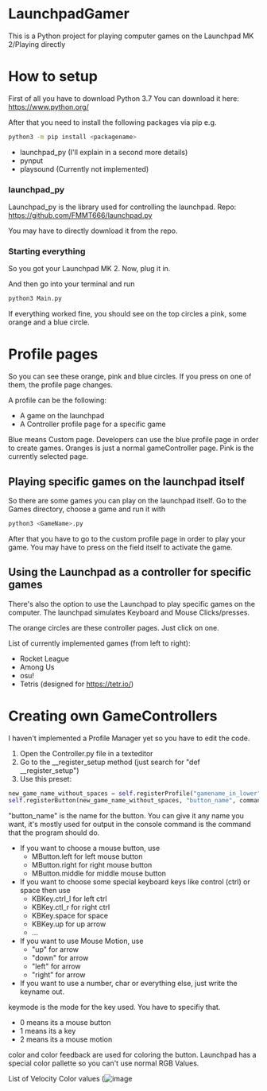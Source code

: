 # LaunchpadGamer
This is a Python project for playing computer games on the Launchpad MK 2/Playing directly

# How to setup
First of all you have to download Python 3.7
You can download it here: https://www.python.org/

After that you need to install the following packages via pip e.g.
```bash
python3 -m pip install <packagename>
```
  
  
- launchpad_py (I'll explain in a second more details)
- pynput
- playsound (Currently not implemented)

### launchpad_py

Launchpad_py is the library used for controlling the launchpad.
Repo: https://github.com/FMMT666/launchpad.py

You may have to directly download it from the repo.

### Starting everything

So you got your Launchpad MK 2.
Now, plug it in.

And then go into your terminal and run
```bash
python3 Main.py
```

If everything worked fine, you should see on the top circles a pink, some orange and a blue circle.

# Profile pages

So you can see these orange, pink and blue circles.
If you press on one of them, the profile page changes. 
  
  
A profile can be the following:
- A game on the launchpad
- A Controller profile page for a specific game

Blue means Custom page. Developers can use the blue profile page in order to create games.
Oranges is just a normal gameController page.
Pink is the currently selected page.

## Playing specific games on the launchpad itself

So there are some games you can play on the launchpad itself.
Go to the Games directory, choose a game and run it with
```bash
python3 <GameName>.py
```

After that you have to go to the custom profile page in order to play your game.
You may have to press on the field itself to activate the game.

## Using the Launchpad as a controller for specific games

There's also the option to use the Launchpad to play specific games on the computer.
The launchpad simulates Keyboard and Mouse Clicks/presses.

The orange circles are these controller pages.
Just click on one. 

List of currently implemented games (from left to right):
- Rocket League
- Among Us
- osu!
- Tetris (designed for https://tetr.io/)

# Creating own GameControllers

I haven't implemented a Profile Manager yet so you have to edit the code.

1. Open the Controller.py file in a texteditor
2. Go to the __register_setup method (just search for "def __register_setup")
3. Use this preset:

```python
new_game_name_without_spaces = self.registerProfile("gamename_in_lower")
self.registerButton(new_game_name_without_spaces, "button_name", command, keymode, color, colorFeedback)
```

"button_name" is the name for the button. You can give it any name you want, it's mostly used for output in the console
command is the command that the program should do.
- If you want to choose a mouse button, use
  - MButton.left for left mouse button
  - MButton.right for right mouse button
  - MButton.middle for middle mouse button
- If you want to choose some special keyboard keys like control (ctrl) or space then use
  - KBKey.ctrl_l for left ctrl
  - KBKey.ctl_r for right ctrl
  - KBKey.space for space
  - KBKey.up for up arrow
  - ...
- If you want to use Mouse Motion, use
  - "up" for arrow
  - "down" for arrow
  - "left" for arrow
  - "right" for arrow 
- If you want to use a number, char or everything else, just write the keyname out.

keymode is the mode for the key used. You have to specifiy that.
- 0 means its a mouse button
- 1 means its a key
- 2 means its a mouse motion

color and color feedback are used for coloring the button.
Launchpad has a special color pallette so you can't use normal RGB Values.

List of Velocity Color values
(![image](https://user-images.githubusercontent.com/56089155/109394380-00db7580-7927-11eb-94f0-22397babf937.png)
